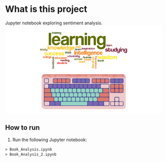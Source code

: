 # What is this project
Jupyter notebook exploring sentiment analysis.
![Book Analysis](12.png)
## How to run
1. Run the following Jupyter notebook:
```
> Book_Analysis.ipynb
> Book_Analysis_2.ipynb
```